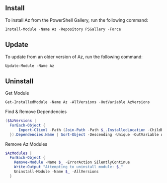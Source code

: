 ## Install

To install Az from the PowerShell Gallery, run the following command:

```powershell
Install-Module -Name Az -Repository PSGallery -Force
```

## Update
To update from an older version of Az, run the following command:

```powershell
Update-Module -Name Az
```

## Uninstall

Get Module
```powershell
Get-InstalledModule -Name Az -AllVersions -OutVariable AzVersions
```

Find & Remove Dependencies
```powershell
($AzVersions |
  ForEach-Object {
      Import-Clixml -Path (Join-Path -Path $_.InstalledLocation -ChildPath PSGetModuleInfo.xml)
  }).Dependencies.Name | Sort-Object -Descending -Unique -OutVariable AzModules
```

Remove Az Modules
```powershell
$AzModules |
  ForEach-Object {
    Remove-Module -Name $_ -ErrorAction SilentlyContinue
    Write-Output "Attempting to uninstall module: $_"
    Uninstall-Module -Name $_ -AllVersions
  }
```


